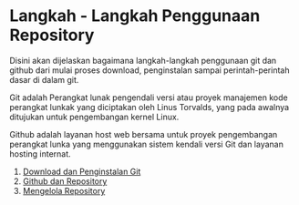 # Langkah - Langkah Penggunaan Repository

Disini akan dijelaskan bagaimana langkah-langkah penggunaan git dan github dari mulai proses download, penginstalan sampai perintah-perintah dasar di dalam git.

Git adalah Perangkat lunak pengendali versi atau proyek manajemen kode perangkat lunkak yang diciptakan oleh Linus Torvalds, yang pada awalnya ditujukan untuk pengembangan kernel Linux.

Github adalah layanan host web bersama untuk proyek pengembangan perangkat lunka yang menggunakan sistem kendali versi Git dan layanan hosting internat.

1. [Download dan Penginstalan Git](download-dan-penginstalan-git.md)
2. [Github dan Repository](github-dan-repository.md)
3. [Mengelola Repository](mengelola-repo.md)
